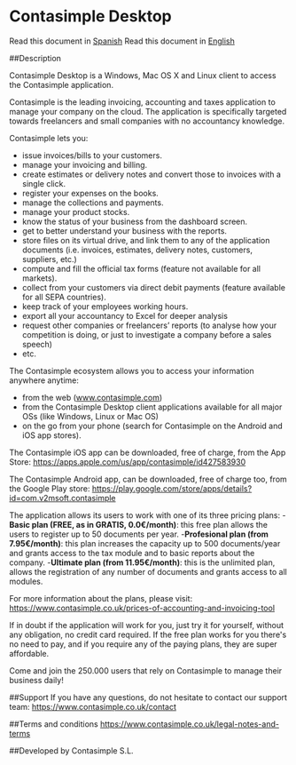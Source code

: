 # Contasimple Desktop

Read this document in [Spanish](Readme.es.md)
Read this document in [English](Readme.md)

##Description

Contasimple Desktop is a Windows, Mac OS X and Linux client to access the Contasimple application. 

Contasimple is the leading invoicing, accounting and taxes application to manage your company on the cloud. The application is specifically targeted towards freelancers and small companies with no accountancy knowledge.

Contasimple lets you:
- issue invoices/bills to your customers.
- manage your invoicing and billing.
- create estimates or delivery notes and convert those to invoices with a single click.
- register your expenses on the books.
- manage the collections and payments.
- manage your product stocks.
- know the status of your business from the dashboard screen.
- get to better understand your business with the reports.
- store files on its virtual drive, and link them to any of the application documents (i.e. invoices, estimates, delivery notes, customers, suppliers, etc.)
- compute and fill the official tax forms (feature not available for all markets).
- collect from your customers via direct debit payments (feature available for all SEPA countries).
- keep track of your employees working hours.
- export all your accountancy to Excel for deeper analysis
- request other companies or freelancers’ reports (to analyse how your competition is doing, or just to investigate a company before a sales speech)
- etc.

The Contasimple ecosystem allows you to access your information anywhere anytime:
- from the web (www.contasimple.com)
- from the Contasimple Desktop client applications available for all major OSs (like Windows, Linux or Mac OS)
- on the go from your phone (search for Contasimple on the Android and iOS app stores).

The Contasimple iOS app can be downloaded, free of charge, from the App Store:
https://apps.apple.com/us/app/contasimple/id427583930

The Contasimple Android app, can be downloaded, free of charge too, from the Google Play store:
https://play.google.com/store/apps/details?id=com.v2msoft.contasimple

The application allows its users to work with one of its three pricing plans:
-**Basic plan (FREE, as in GRATIS, 0.0€/month)**: this free plan allows the users to register up to 50 documents per year.
-**Profesional plan (from 7.95€/month)**: this plan increases the capacity up to 500 documents/year and grants access to the tax module and to basic reports about the company.
-**Ultimate plan (from 11.95€/month)**: this is the unlimited plan, allows the registration of any number of documents and grants access to all modules.

For more information about the plans, please visit:
https://www.contasimple.co.uk/prices-of-accounting-and-invoicing-tool

If in doubt if the application will work for you, just try it for yourself, without any obligation, no credit card required. If the free plan works for you there's no need to pay, and if you require any of the paying plans, they are super affordable. 
 
Come and join the 250.000 users that rely on Contasimple to manage their business daily!

##Support
If you have any questions, do not hesitate to contact our support team:
https://www.contasimple.co.uk/contact 

##Terms and conditions
https://www.contasimple.co.uk/legal-notes-and-terms

##Developed by
Contasimple S.L.

